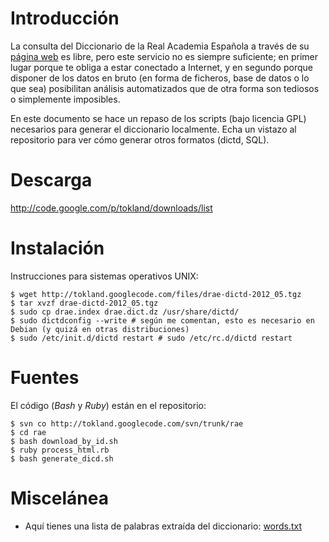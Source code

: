 # Introducción #

La consulta del Diccionario de la Real Academia Española a través de su [página web](http://buscon.rae.es/draeI/) es libre, pero este servicio no es siempre suficiente; en primer lugar porque te obliga a estar conectado a Internet, y en segundo porque disponer de los datos en bruto (en forma de ficheros, base de datos o lo que sea) posibilitan análisis automatizados que de otra forma son tediosos o simplemente imposibles.

En este documento se hace un repaso de los scripts (bajo licencia GPL) necesarios para generar el diccionario localmente. Echa un vistazo al repositorio para ver cómo generar otros formatos (dictd, SQL).

# Descarga #

http://code.google.com/p/tokland/downloads/list

# Instalación #

Instrucciones para sistemas operativos UNIX:

```
$ wget http://tokland.googlecode.com/files/drae-dictd-2012_05.tgz
$ tar xvzf drae-dictd-2012_05.tgz
$ sudo cp drae.index drae.dict.dz /usr/share/dictd/
$ sudo dictdconfig --write # según me comentan, esto es necesario en Debian (y quizá en otras distribuciones)
$ sudo /etc/init.d/dictd restart # sudo /etc/rc.d/dictd restart 
```

# Fuentes #

El código (_Bash_ y _Ruby_) están en el repositorio:

```
$ svn co http://tokland.googlecode.com/svn/trunk/rae
$ cd rae
$ bash download_by_id.sh
$ ruby process_html.rb
$ bash generate_dicd.sh
```

# Miscelánea #

  * Aquí tienes una lista de palabras extraída del diccionario: [words.txt](http://tokland.googlecode.com/svn/trunk/rae/words.txt)
